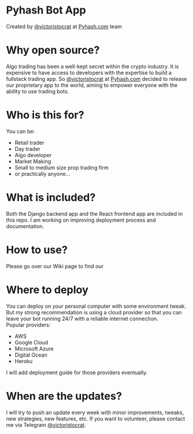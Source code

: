 # Pyhash Bot App
Created by [@victoristocrat](https://github.com/victoristocrat) at [Pyhash.com](https://pyhash.com) team
# Why open source?
Algo trading has been a well-kept secret within the crypto industry. It is expensive to have access to developers with the expertise to build a fullstack trading app. So [@victoristocrat](https://github.com/victoristocrat) at [Pyhash.com](https://pyhash.com) decided to release our proprietary app to the world, aiming to empower everyone with the ability to use trading bots.
# Who is this for?
You can be:
- Retail trader
- Day trader
- Algo developer
- Market Making
- Small to medium size prop trading firm
- or practically anyone...
# What is included?
Both the Django backend app and the React frontend app are included in this repo. I am working on improving deployment process and documentation.
# How to use?
Please go over our Wiki page to find our 
# Where to deploy
You can deploy on your personal computer with some environment tweak. But my strong recommendation is using a cloud provider so that you can leave your bot running 24/7 with a reliable internet connection.  
Popular providers:
- AWS
- Google Cloud
- Microsoft Azure
- Digital Ocean
- Heroku  

I will add deployment guide for those providers eventually.
# When are the updates?
I will try to push an update every week with minor improvements, tweaks, new strategies, new features, etc. If you want to volunteer, please contact me via Telegram [@victoristocrat](https://t.me/victoristocrat).